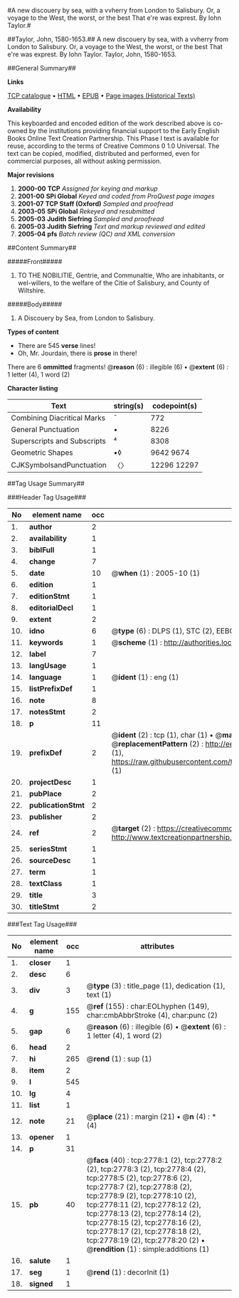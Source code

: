 #A new discouery by sea, with a vvherry from London to Salisbury. Or, a voyage to the West, the worst, or the best That e're was exprest. By Iohn Taylor.#

##Taylor, John, 1580-1653.##
A new discouery by sea, with a vvherry from London to Salisbury. Or, a voyage to the West, the worst, or the best That e're was exprest. By Iohn Taylor.
Taylor, John, 1580-1653.

##General Summary##

**Links**

[TCP catalogue](http://www.ota.ox.ac.uk/tcp/)  • 
[HTML](http://tei.it.ox.ac.uk/tcp/Texts-HTML/free/A13/A13478.html)  • 
[EPUB](http://tei.it.ox.ac.uk/tcp/Texts-EPUB/free/A13/A13478.epub) • 
[Page images (Historical Texts)](https://data.historicaltexts.jisc.ac.uk/view?pubId=eebo-99838402e&pageId=eebo-99838402e-2778-1)

**Availability**

This keyboarded and encoded edition of the
	       work described above is co-owned by the institutions
	       providing financial support to the Early English Books
	       Online Text Creation Partnership. This Phase I text is
	       available for reuse, according to the terms of Creative
	       Commons 0 1.0 Universal. The text can be copied,
	       modified, distributed and performed, even for
	       commercial purposes, all without asking permission.

**Major revisions**

1. __2000-00__ __TCP__ *Assigned for keying and markup*
1. __2001-00__ __SPi Global__ *Keyed and coded from ProQuest page images*
1. __2001-07__ __TCP Staff (Oxford)__ *Sampled and proofread*
1. __2003-05__ __SPi Global__ *Rekeyed and resubmitted*
1. __2005-03__ __Judith Siefring__ *Sampled and proofread*
1. __2005-03__ __Judith Siefring__ *Text and markup reviewed and edited*
1. __2005-04__ __pfs__ *Batch review (QC) and XML conversion*

##Content Summary##

#####Front#####

1. TO THE NOBILITIE, Gentrie, and Communaltie, Who are inhabitants, or wel-willers, to the welfare of the Citie of Salisbury, and County of Wiltshire.

#####Body#####

1. A Discouery by Sea, from London to Salisbury.

**Types of content**

  * There are 545 **verse** lines!
  * Oh, Mr. Jourdain, there is **prose** in there!

There are 6 **ommitted** fragments! 
 @__reason__ (6) : illegible (6)  •  @__extent__ (6) : 1 letter (4), 1 word (2)

**Character listing**


|Text|string(s)|codepoint(s)|
|---|---|---|
|Combining             Diacritical Marks|̄|772|
|General Punctuation|•|8226|
|Superscripts             and Subscripts|⁴|8308|
|Geometric Shapes|▪◊|9642 9674|
|CJKSymbolsandPunctuation|〈〉|12296 12297|

##Tag Usage Summary##

###Header Tag Usage###

|No|element name|occ|attributes|
|---|---|---|---|
|1.|__author__|2||
|2.|__availability__|1||
|3.|__biblFull__|1||
|4.|__change__|7||
|5.|__date__|10| @__when__ (1) : 2005-10 (1)|
|6.|__edition__|1||
|7.|__editionStmt__|1||
|8.|__editorialDecl__|1||
|9.|__extent__|2||
|10.|__idno__|6| @__type__ (6) : DLPS (1), STC (2), EEBO-CITATION (1), PROQUEST (1), VID (1)|
|11.|__keywords__|1| @__scheme__ (1) : http://authorities.loc.gov/ (1)|
|12.|__label__|7||
|13.|__langUsage__|1||
|14.|__language__|1| @__ident__ (1) : eng (1)|
|15.|__listPrefixDef__|1||
|16.|__note__|8||
|17.|__notesStmt__|2||
|18.|__p__|11||
|19.|__prefixDef__|2| @__ident__ (2) : tcp (1), char (1)  •  @__matchPattern__ (2) : ([0-9\-]+):([0-9IVX]+) (1), (.+) (1)  •  @__replacementPattern__ (2) : http://eebo.chadwyck.com/downloadtiff?vid=$1&page=$2 (1), https://raw.githubusercontent.com/textcreationpartnership/Texts/master/tcpchars.xml#$1 (1)|
|20.|__projectDesc__|1||
|21.|__pubPlace__|2||
|22.|__publicationStmt__|2||
|23.|__publisher__|2||
|24.|__ref__|2| @__target__ (2) : https://creativecommons.org/publicdomain/zero/1.0/ (1), http://www.textcreationpartnership.org/docs/. (1)|
|25.|__seriesStmt__|1||
|26.|__sourceDesc__|1||
|27.|__term__|1||
|28.|__textClass__|1||
|29.|__title__|3||
|30.|__titleStmt__|2||


###Text Tag Usage###

|No|element name|occ|attributes|
|---|---|---|---|
|1.|__closer__|1||
|2.|__desc__|6||
|3.|__div__|3| @__type__ (3) : title_page (1), dedication (1), text (1)|
|4.|__g__|155| @__ref__ (155) : char:EOLhyphen (149), char:cmbAbbrStroke (4), char:punc (2)|
|5.|__gap__|6| @__reason__ (6) : illegible (6)  •  @__extent__ (6) : 1 letter (4), 1 word (2)|
|6.|__head__|2||
|7.|__hi__|265| @__rend__ (1) : sup (1)|
|8.|__item__|2||
|9.|__l__|545||
|10.|__lg__|4||
|11.|__list__|1||
|12.|__note__|21| @__place__ (21) : margin (21)  •  @__n__ (4) : * (4)|
|13.|__opener__|1||
|14.|__p__|31||
|15.|__pb__|40| @__facs__ (40) : tcp:2778:1 (2), tcp:2778:2 (2), tcp:2778:3 (2), tcp:2778:4 (2), tcp:2778:5 (2), tcp:2778:6 (2), tcp:2778:7 (2), tcp:2778:8 (2), tcp:2778:9 (2), tcp:2778:10 (2), tcp:2778:11 (2), tcp:2778:12 (2), tcp:2778:13 (2), tcp:2778:14 (2), tcp:2778:15 (2), tcp:2778:16 (2), tcp:2778:17 (2), tcp:2778:18 (2), tcp:2778:19 (2), tcp:2778:20 (2)  •  @__rendition__ (1) : simple:additions (1)|
|16.|__salute__|1||
|17.|__seg__|1| @__rend__ (1) : decorInit (1)|
|18.|__signed__|1||
